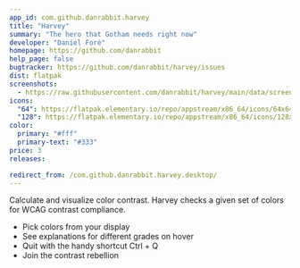 ```yaml
---
app_id: com.github.danrabbit.harvey
title: "Harvey"
summary: "The hero that Gotham needs right now"
developer: "Daniel Foré"
homepage: https://github.com/danrabbit
help_page: false
bugtracker: https://github.com/danrabbit/harvey/issues
dist: flatpak
screenshots:
  - https://raw.githubusercontent.com/danrabbit/harvey/main/data/screenshot.png
icons:
  "64": https://flatpak.elementary.io/repo/appstream/x86_64/icons/64x64/com.github.danrabbit.harvey.png
  "128": https://flatpak.elementary.io/repo/appstream/x86_64/icons/128x128/com.github.danrabbit.harvey.png
color:
  primary: "#fff"
  primary-text: "#333"
price: 3
releases:

redirect_from: /com.github.danrabbit.harvey.desktop/
---
```


<p>Calculate and visualize color contrast. Harvey checks a given set of colors for WCAG contrast compliance.</p>
<ul>
<li>Pick colors from your display</li>
<li>See explanations for different grades on hover</li>
<li>Quit with the handy shortcut Ctrl + Q</li>
<li>Join the contrast rebellion</li>
</ul>